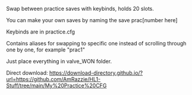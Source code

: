 Swap between practice saves with keybinds, holds 20 slots.

You can make your own saves by naming the save prac[number here]

Keybinds are in practice.cfg

Contains aliases for swapping to specific one instead of scrolling through one by one, for example "prac1"

Just place everything in valve_WON folder.

Direct download:
https://download-directory.github.io/?url=https://github.com/AmRazzie/HL1-Stuff/tree/main/My%20Practice%20CFG
